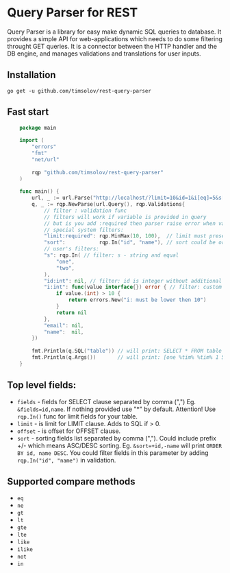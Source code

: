 # Query Parser for REST
Query Parser is a library for easy make dynamic SQL queries to database.  It provides a simple API for web-applications which needs to do some filtering throught GET queries. It is a connector between the HTTP handler and the DB engine, and manages validations and translations for user inputs.

## Installation
    go get -u github.com/timsolov/rest-query-parser

## Fast start
```go
    package main
    
    import (
    	"errors"
    	"fmt"
    	"net/url"
    
    	rqp "github.com/timsolov/rest-query-parser"
    )
    
    func main() {
    	url, _ := url.Parse("http://localhost/?limit=10&id=1&i[eq]=5&s[eq]=one&email[like]=*tim*|name[like]=*tim*")
    	q, _ := rqp.NewParse(url.Query(), rqp.Validations{
    		// filter : validation func
    		// filters will work if variable is provided in query
    		// but is you add :required then parser raise error when variable is not in query
    		// special system filters:
    		"limit:required": rqp.MinMax(10, 100),  // limit must present in query and must be between 10 and 100
    		"sort":           rqp.In("id", "name"), // sort could be or not in the query but if it is present it must be equal to "in" or "name"
    		// user's filters:
    		"s": rqp.In( // filter: s - string and equal
    			"one",
    			"two",
    		),
    		"id:int": nil, // filter: id is integer without additional validation
    		"i:int": func(value interface{}) error { // filter: custom func for filtering
    			if value.(int) > 10 {
    				return errors.New("i: must be lower then 10")
    			}
    			return nil
    		},
    		"email": nil,
    		"name":  nil,
    	})
    
    	fmt.Println(q.SQL("table")) // will print: SELECT * FROM table WHERE id = ? AND i = ? AND s = ? AND (email LIKE ? OR name LIKE ?) LIMIT 10
    	fmt.Println(q.Args())       // will print: [one %tim% %tim% 1 5]
    }
```

## Top level fields:
* `fields` - fields for SELECT clause separated by comma (",") Eg. `&fields=id,name`. If nothing provided use "\*" by default. Attention! Use `rqp.In()` func for limit fields for your table.
* `limit` - is limit for LIMIT clause. Adds to SQL if > 0.
* `offset` - is offset for OFFSET clause.
* `sort` - sorting fields list separated by comma (","). Could include prefix +/- which means ASC/DESC sorting. Eg. `&sort=+id,-name` will print `ORDER BY id, name DESC`. You could filter fields in this parameter by adding `rqp.In("id", "name")` in validation.

## Supported compare methods
- `eq`
- `ne`
- `gt`
- `lt`
- `gte`
- `lte`
- `like`
- `ilike`
- `not`
- `in`
